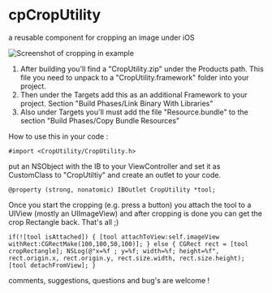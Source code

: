 cpCropUtility
=============

a reusable component for cropping an image under iOS

![Screenshot of cropping in example](ScreenShoot.jpg)


1) After building you'll find a "CropUtility.zip" under the Products path. This file you need to unpack to a "CropUtility.framework" folder into your project.
2) Then under the Targets add this as an additional Framework to your project. Section "Build Phases/Link Binary With Libraries"
3) Also under Targets you'll must add the file "Resource.bundle" to the section "Build Phases/Copy Bundle Resources"

How to use this in your code : 

`
#import <CropUtility/CropUtility.h>
`

put an NSObject with the IB to your ViewController and set it as CustomClass to "CropUtiltiy" and create an outlet to your code. 

`
@property (strong, nonatomic) IBOutlet CropUtility *tool;
`

Once you start the cropping (e.g. press a button) you attach the tool to a UIView (mostly an UIImageView) and after cropping is done you can get the crop Rectangle back. 
That's all ;) 

`
if(![tool isAttached])
{
    [tool attachToView:self.imageView withRect:CGRectMake(100,100,50,100)];
}
else
{
    CGRect rect = [tool cropRectangle];
    NSLog(@"x=%f ; y=%f; width=%f; height=%f", rect.origin.x, rect.origin.y, rect.size.width, rect.size.height);
    [tool detachFromView];
}
`


comments, suggestions, questions and bug's are welcome !










